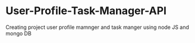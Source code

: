 # User-Profile-Task-Manager-API
Creating project user profile mamnger and task manger using node JS and mongo DB 

